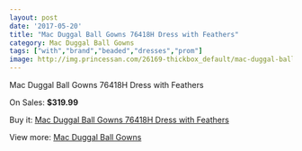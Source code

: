 ```yaml
---
layout: post
date: '2017-05-20'
title: "Mac Duggal Ball Gowns 76418H Dress with Feathers"
category: Mac Duggal Ball Gowns
tags: ["with","brand","beaded","dresses","prom"]
image: http://img.princessan.com/26169-thickbox_default/mac-duggal-ball-gowns-76418h-dress-with-feathers.jpg
---
```

Mac Duggal Ball Gowns 76418H Dress with Feathers

On Sales: **$319.99**
<a href="https://www.princessan.com/en/12022-mac-duggal-ball-gowns-76418h-dress-with-feathers.html"><amp-img layout="responsive" width="600" height="600" src="//img.princessan.com/26169-thickbox_default/mac-duggal-ball-gowns-76418h-dress-with-feathers.jpg" alt="Mac Duggal Ball Gowns 76418H Dress with Feathers 0" /></a>
<a href="https://www.princessan.com/en/12022-mac-duggal-ball-gowns-76418h-dress-with-feathers.html"><amp-img layout="responsive" width="600" height="600" src="//img.princessan.com/26170-thickbox_default/mac-duggal-ball-gowns-76418h-dress-with-feathers.jpg" alt="Mac Duggal Ball Gowns 76418H Dress with Feathers 1" /></a>

Buy it: [Mac Duggal Ball Gowns 76418H Dress with Feathers](https://www.princessan.com/en/12022-mac-duggal-ball-gowns-76418h-dress-with-feathers.html "Mac Duggal Ball Gowns 76418H Dress with Feathers")

View more: [Mac Duggal Ball Gowns](https://www.princessan.com/en/84- "Mac Duggal Ball Gowns")